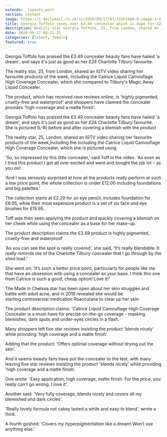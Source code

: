 ```yaml
---
extends: _layouts.post
section: content
image: https://i.dailymail.co.uk/1s/2020/09/17/07/33261880-0-image-a-4_1600325408772.jpg 
title: Georgia Toffolo raves over £3.49 concealer which is dupe for £24 Charlotte Tilbury favourite 
description: Reality star Georgia Toffolo, 25, from London, shared an IGTV video sharing her favourite products of the week, including the Catrice Liquid Camouflage High Coverage Concealer. 
date: 2020-09-17-08-21-23 
categories: [latest, female] 
featured: true 
--- 
```

Georgia Toffolo has praised the £3.49 concealer beauty fans have hailed 'a dream', and says it's just as good as her £24 Charlotte Tilbury favourite. 

The reality star, 25, from London, shared an IGTV video sharing her favourite products of the week, including the Catrice Liquid Camouflage High Coverage Concealer, which she compared to Tilbury's Magic Away Liquid Concealer. 

The product, which has received rave reviews online, is 'highly pigmented, cruelty-free and waterproof' and shoppers have claimed the concealer provides 'high-coverage and a matte finish'.  

Georgia Toffolo has praised the £3.49 concealer beauty fans have hailed 'a dream', and says it's just as good as her £24 Charlotte Tilbury favourite. She is pictured (L-R) before and after covering a blemish with the product 

The reality star, 25, London, shared an IGTV video sharing her favourite products of the week,including the including the Catrice Liquid Camouflage High Coverage Concealer, which she is pictured using 

'So, so impressed by this little concealer,' said Toff in the video. 'As soon as I tried this product I got all over excited and went and bought the job lot – as you do! 

'And I was seriously surprised at how all the products really perform at such a low price point, the whole collection is under £12.00 including foundations and big palettes.'

The collection starts at £2.29 for an eye pencil, includes foundation for £6.95, while their most expensive product is a set of six face and eye brushes for £15.95. 

Toff was then seen applying the product and quickly covering a blemish on her cheek while using the concealer as a base for her make-up. 

The product description claims the £3.49 product is highly pigmented, cruelty-free and waterproof

'As you can see the spot is really covered', she said, 'It’s really blendable. It really reminds me of the Charlotte Tilbury concealer that I go through by the shed load.' 

She went on: 'It’s such a better price point, particularly for people like me that have an obsession with using a concealer as your base. I think this one from Catrice is such a good, cheap option! Love it!' 

The Made in Chelsea star has been open about her skin struggles and battle with adult acne, and in 2018 revealed she would be starting controversial medication Roaccutane to clear up her skin. 

The product description claims: 'Catrice Liquid Camouflage High Coverage Concealer is a must-have for precise on-the-go coverage - masking blemishes, dark spots and under-eyes circles in a flash.







Many shoppers left five star reviews insisting the product 'blends nicely' while providing 'high coverage and a matte finish'

Adding that the product: 'Offers optimal coverage without drying out the skin'. 

And it seems beauty fans have put the concealer to the test, with many leaving five star reviews insisting the product 'blends nicely' while providing 'high coverage and a matte finish'. 

One wrote: 'Easy application, high coverage, matte finish. For the price, you really can't go wrong. I love it'.

Another said: 'Very fully coverage, blends nicely and covers all my blemished and dark circles'. 

'Really lovely formula not cakey lasted a while and easy to blend', wrote a third. 

A fourth gushed: 'Covers my hyperpigmentation like a dream! Won’t use anything else.'  

